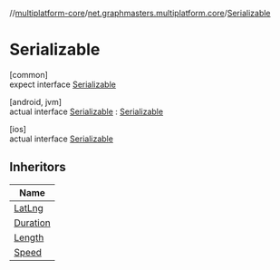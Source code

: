 //[multiplatform-core](../../../index.md)/[net.graphmasters.multiplatform.core](../index.md)/[Serializable](index.md)

# Serializable

[common]\
expect interface [Serializable](index.md)

[android, jvm]\
actual interface [Serializable](index.md) : [Serializable](https://developer.android.com/reference/kotlin/java/io/Serializable.html)

[ios]\
actual interface [Serializable](index.md)

## Inheritors

| Name |
|---|
| [LatLng](../../net.graphmasters.multiplatform.core.model/-lat-lng/index.md) |
| [Duration](../../net.graphmasters.multiplatform.core.units/-duration/index.md) |
| [Length](../../net.graphmasters.multiplatform.core.units/-length/index.md) |
| [Speed](../../net.graphmasters.multiplatform.core.units/-speed/index.md) |

